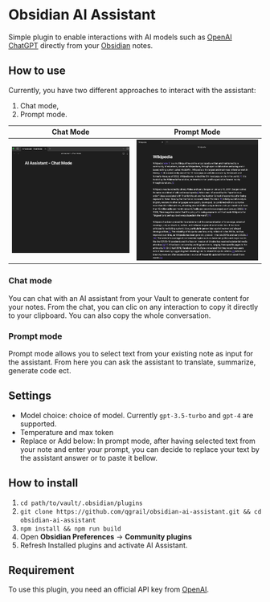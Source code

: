 # Obsidian AI Assistant

Simple plugin to enable interactions with AI models such as [OpenAI ChatGPT](https://openai.com/blog/chatgpt) 
directly from your [Obsidian](https://obsidian.md/) notes.

## How to use
Currently, you have two different approaches to interact with the assistant:
1. Chat mode,
2. Prompt mode.

|        Chat Mode         |       Prompt Mode         | 
|:------------------------:|:-------------------------:|
|  ![](gifs/chat_mode.gif) | ![](gifs/prompt_mode.gif) |

### Chat mode
You can chat with an AI assistant from your Vault to generate content for your notes.
From the chat, you can clic on any interaction to copy it directly to your clipboard.
You can also copy the whole conversation.


### Prompt mode
Prompt mode allows you to select text from your existing note as input for the assistant.
From here you can ask the assistant to translate, summarize, generate code ect.


## Settings
- Model choice: choice of model. Currently `gpt-3.5-turbo` and `gpt-4` are supported.
- Temperature and max token
- Replace or Add below: In prompt mode, after having selected text from your note and enter your prompt, 
you can decide to replace your text by the assistant answer or to paste it bellow.

## How to install

1. `cd path/to/vault/.obsidian/plugins`
2. `git clone https://github.com/qgrail/obsidian-ai-assistant.git && cd obsidian-ai-assistant`
3. `npm install && npm run build`
4. Open **Obsidian Preferences** -> **Community plugins**
5. Refresh Installed plugins and activate AI Assistant.

## Requirement

To use this plugin, you need an official API key from [OpenAI](https://platform.openai.com/account/api-keys).

